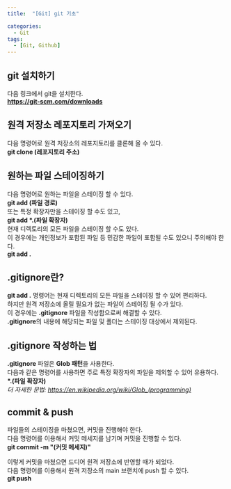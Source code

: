 ```yaml
---
title:  "[Git] git 기초" 

categories:
  - Git
tags:
  - [Git, Github]
---
```

## git 설치하기
다음 링크에서 git을 설치한다.  
**https://git-scm.com/downloads**  
## 원격 저장소 레포지토리 가져오기  
다음 명령어로 원격 저장소의 레포지토리를 클론해 올 수 있다.  
**git clone (레포지토리 주소)**  
## 원하는 파일 스테이징하기  
다음 명령어로 원하는 파일을 스테이징 할 수 있다.  
**git add (파일 경로)**  
또는 특정 확장자만을 스테이징 할 수도 있고,  
**git add \*.(파일 확장자)**  
현재 디렉토리의 모든 파일을 스테이징 할 수도 있다.  
이 경우에는 개인정보가 포함된 파일 등 민감한 파일이 포함될 수도 있으니 주의해야 한다.  
**git add .**  
## .gitignore란?  
**git add .** 명령어는 현재 디렉토리의 모든 파일을 스테이징 할 수 있어 편리하다.  
하지만 원격 저장소에 올릴 필요가 없는 파일이 스테이징 될 수가 있다.  
이 경우에는 **.gitignore** 파일을 작성함으로써 해결할 수 있다.  
**.gitignore**의 내용에 해당되는 파일 및 폴더는 스테이징 대상에서 제외된다.  
## .gitignore 작성하는 법  
**.gitignore** 파일은 **Glob 패턴**을 사용한다.  
다음과 같은 명령어를 사용하면 주로 특정 확장자의 파일을 제외할 수 있어 유용하다.  
**\*.(파일 확장자)**  
*더 자세한 문법: https://en.wikipedia.org/wiki/Glob_(programming)*  
## commit & push  
파일들의 스테이징을 마쳤으면, 커밋을 진행해야 한다.  
다음 명령어를 이용해서 커밋 메세지를 남기며 커밋을 진행할 수 있다.  
**git commit -m "(커밋 메세지)"**  
  
이렇게 커밋을 마쳤으면 드디어 원격 저장소에 반영할 때가 되었다.  
다음 명령어를 이용해서 원격 저장소의 main 브랜치에 push 할 수 있다.  
**git push**  
